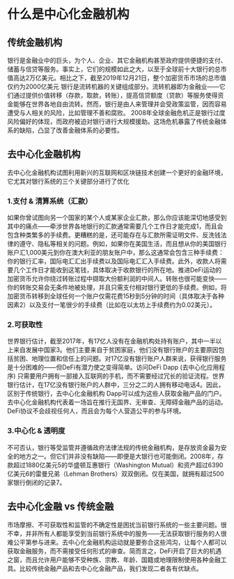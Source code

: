 # **什么是中心化金融机构**
## 传统金融机构 
  银行是金融业中的巨头，为个人、企业、其它金融机构甚至政府提供便捷的支付、储蓄与信贷等服务。事实上，它们的规模如此之大，以至于全球前十大银行的总市值高达2万亿美元。相比之下，截至2019年12月21日，整个加密货币市场的总市值仅约为2000亿美元
  银行是流转机器的关键组成部分。流转机器即为金融业——它们通过提供价值转移（存款，取款，转账），提高信贷额度（贷款）等服务使得资金能够在世界各地自由流转。然而，银行是由人来管理并会受政策监管，因而容易遭受与人相关的风险，比如管理不善和腐败。
  2008年全球金融危机正是银行过度风险偏好的体现，而政府被迫对银行进行大规模援助。这场危机暴露了传统金融体系的缺陷，凸显了改善金融体系的必要性。
## 去中心化金融机构
   去中心化金融机构试图利用新兴的互联网和区块链技术创建一个更好的金融环境，它尤其对银行系统的三个关键部分进行了优化
### 1.支付 & 清算系统（汇款）
  如果你曾试图向另一个国家的某个人或某家企业汇款，那么你应该能深切地感受到其中的痛点——牵涉世界各地银行的汇款通常需要几个工作日才能完成1，而且会包含种类繁多的手续费。更糟糕的是，还可能存在与汇款所需证明文件、反洗钱法律的遵守、隐私等相关的问题。例如，如果你在美国生活，而且想从你的美国银行账户汇1,000美元到你在澳大利亚的朋友账户中，那么这通常会包含三种手续费：你的银行汇率，国际电汇汇出手续费以及国际电汇汇入手续费。此外，收款人将需要几个工作日才能收到这笔钱，具体取决于收款银行的所在地。推进DeFi运动的加密货币允许你绕过转账过程中撷取大份额利润的中间人。转账也很可能变快——你的转账交易会无条件地被处理，并且只需支付相对银行更低的手续费。例如，将加密货币转移到全球任何一个账户仅需花费15秒到5分钟的时间（具体取决于各种因素2）以及支付一笔很少的手续费（比如在以太坊上手续费约为0.02美元）。
### 2.可获取性
  世界银行估计，截至2017年，有17亿人没有在金融机构处持有账户，其中一半以上来自发展中国家3。他们主要来自于贫困家庭，他们没有银行账户的主要原因包括贫困、地理位置和信任上的问题。对17亿没有银行账户人群来说，获得银行服务是十分困难的——但DeFi有潜力使之变得简单。访问DeFi Dapp (去中心化应用程序) 只需要用户拥有一部接入互联网的手机，而不需要经过冗长的验证流程。世界银行估计，在17亿没有银行账户的人群中，三分之二的人拥有移动电话4。因此，区别于传统银行，去中心化金融机构 Dapp可以成为这些人获取金融产品的门户。去中心化金融机构代表着一场旨在推行无国界、无审查、无障碍金融产品的运动。DeFi协议不会歧视任何人，而且会为每个人营造公平的参与环境。
### 3.中心化 & 透明度
   不可否认，银行等受监管并遵循政府法律法规的传统金融机构，是存放资金最为安全的地方之一。但它们并非没有缺陷——即便是大银行也可能倒闭。2008年，存款超过1880亿美元5的华盛顿互惠银行（Washington Mutual）和资产超过6390亿美元6的雷曼兄弟（Lehman Brothers）双双倒闭。仅在美国，就拥有超过500家银行倒闭的记录7。
## 去中心化金融 vs 传统金融 
   市场摩擦、不可获取性和监管的不确定性是困扰当前银行系统的一些主要问题。很不幸，并非所有人都能享受到当前银行系统中的服务——无法获取银行服务的人很难公平第参与进来。去中心化金融机构运动就是要弥合这些鸿沟，让每个人都可以获取金融服务，而不需接受任何形式的审查。简而言之，DeFi开启了巨大的机遇之窗，而且允许用户能够不受种族、宗教、年龄、国籍或地理限制使用各种金融工具。比较传统金融产品和去中心化金融产品，我们发现二者各有优缺点。
